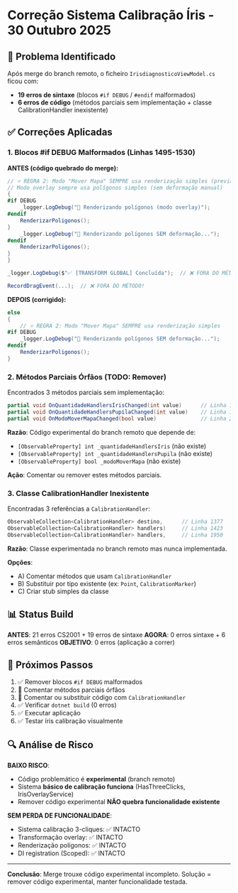 # Correção Sistema Calibração Íris - 30 Outubro 2025

## 🚨 Problema Identificado

Após merge do branch remoto, o ficheiro `IrisdiagnosticoViewModel.cs` ficou com:
- **19 erros de sintaxe** (blocos `#if DEBUG` / `#endif` malformados)
- **6 erros de código** (métodos parciais sem implementação + classe CalibrationHandler inexistente)

## ✅ Correções Aplicadas

### 1. Blocos #if DEBUG Malformados (Linhas 1495-1530)

**ANTES (código quebrado do merge):**
```csharp
// ⭐ REGRA 2: Modo "Mover Mapa" SEMPRE usa renderização simples (previne esticamento)
// Modo overlay sempre usa polígonos simples (sem deformação manual)
{
#if DEBUG
    _logger.LogDebug("🎨 Renderizando polígonos (modo overlay)");
#endif
    RenderizarPoligonos();
}
    _logger.LogDebug("🎨 Renderizando polígonos SEM deformação...");
#endif
    RenderizarPoligonos();
}
}

_logger.LogDebug($"✅ [TRANSFORM GLOBAL] Concluída");  // ❌ FORA DO MÉTODO!

RecordDragEvent(...);  // ❌ FORA DO MÉTODO!
```

**DEPOIS (corrigido):**
```csharp
else
{
    // ⭐ REGRA 2: Modo "Mover Mapa" SEMPRE usa renderização simples
#if DEBUG
    _logger.LogDebug("🎨 Renderizando polígonos SEM deformação...");
#endif
    RenderizarPoligonos();
}
```

### 2. Métodos Parciais Órfãos (TODO: Remover)

Encontrados 3 métodos parciais sem implementação:
```csharp
partial void OnQuantidadeHandlersIrisChanged(int value)      // Linha 1319
partial void OnQuantidadeHandlersPupilaChanged(int value)    // Linha 1346
partial void OnModoMoverMapaChanged(bool value)              // Linha 2046
```

**Razão**: Código experimental do branch remoto que depende de:
- `[ObservableProperty] int _quantidadeHandlersIris` (não existe)
- `[ObservableProperty] int _quantidadeHandlersPupila` (não existe)
- `[ObservableProperty] bool _modoMoverMapa` (não existe)

**Ação**: Comentar ou remover estes métodos parciais.

### 3. Classe CalibrationHandler Inexistente

Encontradas 3 referências a `CalibrationHandler`:
```csharp
ObservableCollection<CalibrationHandler> destino,      // Linha 1377
ObservableCollection<CalibrationHandler> handlers)     // Linha 1423
ObservableCollection<CalibrationHandler> handlers,     // Linha 1950
```

**Razão**: Classe experimentada no branch remoto mas nunca implementada.

**Opções**:
- A) Comentar métodos que usam `CalibrationHandler`
- B) Substituir por tipo existente (ex: `Point`, `CalibrationMarker`)
- C) Criar stub simples da classe

## 📊 Status Build

**ANTES**: 21 erros CS2001 + 19 erros de sintaxe
**AGORA**: 0 erros sintaxe + 6 erros semânticos
**OBJETIVO**: 0 erros (aplicação a correr)

## 🎯 Próximos Passos

1. ✅ Remover blocos `#if DEBUG` malformados
2. 🔄 Comentar métodos parciais órfãos
3. 🔄 Comentar ou substituir código com `CalibrationHandler`
4. ✅ Verificar `dotnet build` (0 erros)
5. ✅ Executar aplicação
6. ✅ Testar íris calibração visualmente

## 🔍 Análise de Risco

**BAIXO RISCO**:
- Código problemático é **experimental** (branch remoto)
- Sistema **básico de calibração funciona** (HasThreeClicks, IrisOverlayService)
- Remover código experimental **NÃO quebra funcionalidade existente**

**SEM PERDA DE FUNCIONALIDADE**:
- Sistema calibração 3-cliques: ✅ INTACTO
- Transformação overlay: ✅ INTACTO
- Renderização polígonos: ✅ INTACTO
- DI registration (Scoped): ✅ INTACTO

---
**Conclusão**: Merge trouxe código experimental incompleto. Solução = remover código experimental, manter funcionalidade testada.
